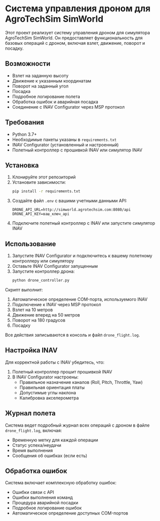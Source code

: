 # Система управления дроном для AgroTechSim SimWorld

Этот проект реализует систему управления дроном для симулятора AgroTechSim SimWorld. Он предоставляет функциональность для базовых операций с дроном, включая взлет, движение, поворот и посадку.

## Возможности

- Взлет на заданную высоту
- Движение к указанным координатам
- Поворот на заданный угол
- Посадка
- Подробное логирование полета
- Обработка ошибок и аварийная посадка
- Соединение с INAV Configurator через MSP протокол

## Требования

- Python 3.7+
- Необходимые пакеты указаны в `requirements.txt`
- INAV Configurator (установленный и настроенный)
- Полетный контроллер с прошивкой INAV или симулятор INAV

## Установка

1. Клонируйте этот репозиторий
2. Установите зависимости:
   ```bash
   pip install -r requirements.txt
   ```
3. Создайте файл `.env` с вашими учетными данными API:
   ```
   DRONE_API_URL=http://simworld.agrotechsim.com:8080/api
   DRONE_API_KEY=ваш_ключ_api
   ```
4. Подключите полетный контроллер с INAV или запустите симулятор INAV

## Использование

1. Запустите INAV Configurator и подключитесь к вашему полетному контроллеру или симулятору
2. Оставьте INAV Configurator запущенным
3. Запустите контроллер дрона:
   ```bash
   python drone_controller.py
   ```

Скрипт выполнит:
1. Автоматическое определение COM-порта, используемого INAV
2. Подключение к INAV через MSP протокол
3. Взлет на 10 метров
4. Движение вперед на 50 метров
5. Поворот на 180 градусов
6. Посадку

Все действия записываются в консоль и файл `drone_flight.log`.

## Настройка INAV

Для корректной работы с INAV убедитесь, что:
1. Полетный контроллер прошит прошивкой INAV
2. В INAV Configurator настроены:
   - Правильное назначение каналов (Roll, Pitch, Throttle, Yaw)
   - Правильная ориентация платы
   - Допустимые углы наклона
   - Калибровка акселерометра

## Журнал полета

Система ведет подробный журнал всех операций с дроном в файле `drone_flight.log`, включая:
- Временную метку для каждой операции
- Статус успеха/неудачи
- Время выполнения
- Сообщения об ошибках (если есть)

## Обработка ошибок

Система включает комплексную обработку ошибок:
- Ошибки связи с API
- Ошибки выполнения команд
- Процедура аварийной посадки
- Подробное логирование ошибок
- Автоматическое определение доступных COM-портов
